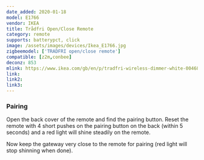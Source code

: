 ```yaml
---
date_added: 2020-01-18
model: E1766
vendor: IKEA
title: Trådfri Open/Close Remote
category: remote
supports: batterypct, click
image: /assets/images/devices/Ikea_E1766.jpg
zigbeemodel: ['TRADFRI open/close remote']
compatible: [z2m,conbee]
deconz: 853
mlink: https://www.ikea.com/gb/en/p/tradfri-wireless-dimmer-white-00468432/
link: 
link2: 
link3: 
---
```

### Pairing
Open the back cover of the remote and find the pairing button. Reset the remote with 4 short pushes on the pairing button on the back (within 5 seconds) and a red light will shine steadily on the remote.

Now keep the gateway very close to the remote for pairing (red light will stop shinning when done).